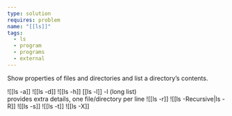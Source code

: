 ```yaml
---
type: solution
requires: problem
name: "[[ls]]"
tags:
  - ls
  - program
  - programs
  - external
---
```

Show properties of files and directories and list a directory’s contents.

![[ls -a]]
![[ls -d]]
![[ls -h]]
[[ls -l]]
-l (long list)  
provides extra details, one file/directory per line
![[ls -r]]
![[ls -Recursive|ls -R]]
![[ls -s]]
![[ls -t]]
![[ls -X]]